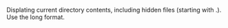 Displating current directory contents, including hidden files (starting with .). Use the long format.
